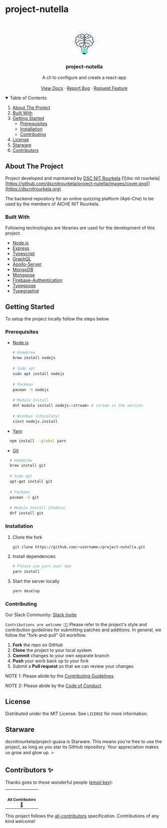 # project-nutella

<br />
<p align="center">
  <a href="https://github.com/dscnitrourkela/project-nutella">
    <img src="images/logo.png" alt="Logo" width="80" height="80">
  </a>

  <h3 align="center">project-nutella</h3>

  <p align="center">
    A cli to configure and create a react-app
    <br />
    <br />
    <a href="https://github.com/dscnitrourkela/project-nutella">View Docs</a>
    ·
    <a href="https://github.com/dscnitrourkela/project-nutella/issues">Report Bug</a>
    ·
    <a href="https://github.com/dscnitrourkela/project-nutella/issues">Request Feature</a>
  </p>
</p>

<!-- TABLE OF CONTENTS -->
<details open="open">
  <summary>Table of Contents</summary>
  <ol>
    <li>
      <a href="#about-the-project">About The Project</a>
      <ul>
      </ul>
        <li><a href="#built-with">Built With</a></li>
        <!-- <li><a href="#configuration">Configuration</a></li> -->
    </li>
    <li>
      <a href="#getting-started">Getting Started</a>
      <ul>
        <li><a href="#prerequisites">Prerequisites</a></li>
        <li><a href="#installation">Installation</a></li>
        <li><a href="#contributing">Contributing</a></li>
      </ul>
    </li>
    <li><a href="#license">License</a></li>
    <li><a href="#starware">Starware</a></li>
    <li><a href="#contributors">Contributors</a></li>
  </ol>
</details>

## About The Project

Project developed and maintained by <a href="https://dscnitrourkela.org">DSC NIT
Rourkela</a>
[![dsc nit rourkela][https://github.com/dscnitrourkela/project-nutella/images/cover.png]](https://dscnitrourkela.org)

The backend repository for an online quizzing platform (Apti-Che) to be used by
the members of AICHE NIT Rourkela.

### Built With

Following technologies are libraries are used for the development of this
project.

- [Node.js](https://nodejs.org/en/)
- [Express](https://expressjs.com/)
- [Typescript](https://www.typescriptlang.org/)
- [GraphQL](https://graphql.org/)
- [Apollo-Server](https://www.apollographql.com/docs/apollo-server/)
- [MongoDB](https://www.mongodb.com/)
- [Mongoose](https://mongoosejs.com/)
- [Firebase-Authentication](https://firebase.google.com/docs/auth)
- [Typegoose](https://typegoose.github.io/typegoose/)
- [Typegraphql](https://typegraphql.com/)

## Getting Started

To setup the project locally follow the steps below

### Prerequisites

- [Node.js](https://nodejs.org/en/download/)

  ```sh
  # Homebrew
  brew install nodejs

  # Sudo apt
  sudo apt install nodejs

  # Packman
  pacman -S nodejs

  # Module Install
  dnf module install nodejs:<stream> # stream is the version

  # Windows (chocolaty)
  cinst nodejs.install

  ```

- [Yarn](https://classic.yarnpkg.com/en/docs/install/)

```sh
  npm install --global yarn
```

- [Git](https://git-scm.com/downloads)

```sh
  # Homebrew
  brew install git

  # Sudo apt
  apt-get install git

  # Packman
  pacman -S git

  # Module Install (Fedora)
  dnf install git

```

### Installation

1. Clone the fork
   ```sh
   git clone https://github.com/<username>/project-nutella.git
   ```
2. Install dependencies
   ```sh
   # Please use yarn over npm
   yarn install
   ```
3. Start the server locally
   ```sh
   yarn develop
   ```

### Contributing

Our Slack Community: [Slack Invite](http://bit.ly/NITRDevs) <br>

`Contributions are welcome 🎉🎉` Please refer to the project's style and
contribution guidelines for submitting patches and additions. In general, we
follow the "fork-and-pull" Git workflow.

1.  **Fork** the repo on GitHub
2.  **Clone** the project to your local system
3.  **Commit** changes to your own separate branch
4.  **Push** your work back up to your fork
5.  Submit a **Pull request** so that we can review your changes

NOTE 1: Please abide by the
[Contributing Guidelines](https://github.com/dscnitrourkela/project-guava-web/blob/master/CONTRIBUTING.md).

NOTE 2: Please abide by the
[Code of Conduct](https://github.com/dscnitrourkela/project-guava-web/blob/master/CODE_OF_CONDUCT.md).

## License

Distributed under the MIT License. See `LICENSE` for more information.

## Starware

dscnitrourkela/project-guava is Starware. This means you're free to use the
project, as long as you star its GitHub repository. Your appreciation makes us
grow and glow up. ⭐

## Contributors ✨

Thanks goes to these wonderful people
([emoji key](https://allcontributors.org/docs/en/emoji-key)):

<!-- ALL-CONTRIBUTORS-LIST:START - Do not remove or modify this section -->
<!-- prettier-ignore-start -->
<!-- markdownlint-disable -->
<table>
  <tr>
    <td align="center"><a href="https://allcontributors.org"><img src="https://avatars1.githubusercontent.com/u/46410174?v=4" width="100px;" alt=""/><br /><sub><b>All Contributors</b></sub></a><br /><a href="#tool-all-contributors" title="Tools">🔧</a></td>
  </tr>
</table>

<!-- markdownlint-enable -->
<!-- prettier-ignore-end -->

<!-- ALL-CONTRIBUTORS-LIST:END -->

This project follows the
[all-contributors](https://github.com/all-contributors/all-contributors)
specification. Contributions of any kind welcome!
